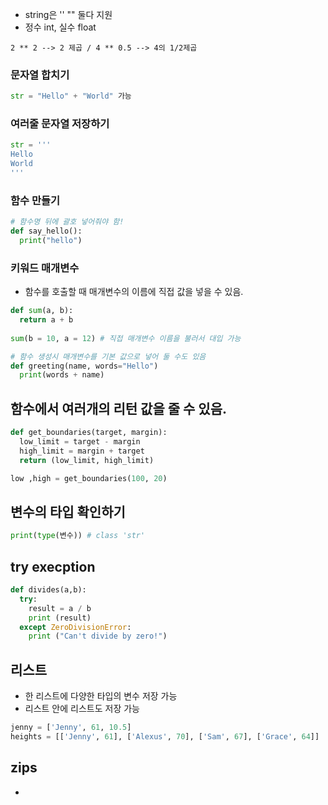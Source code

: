 * string은 '' "" 둘다 지원
* 정수 int, 실수 float
~~~
2 ** 2 --> 2 제곱 / 4 ** 0.5 --> 4의 1/2제곱 
~~~

### 문자열 합치기
~~~python
str = "Hello" + "World" 가능
~~~

### 여러줄 문자열 저장하기
~~~python
str = ''' 
Hello
World
'''
~~~

### 함수 만들기
~~~python
# 함수명 뒤에 괄호 넣어줘야 함!
def say_hello(): 
  print("hello")
~~~

### 키워드 매개변수
* 함수를 호출할 때 매개변수의 이름에 직접 값을 넣을 수 있음.
~~~python
def sum(a, b):
  return a + b
  
sum(b = 10, a = 12) # 직접 매개변수 이름을 불러서 대입 가능

# 함수 생성시 매개변수를 기본 값으로 넣어 둘 수도 있음
def greeting(name, words="Hello")
  print(words + name)
~~~

## 함수에서 여러개의 리턴 값을 줄 수 있음.
~~~python
def get_boundaries(target, margin):
  low_limit = target - margin
  high_limit = margin + target
  return (low_limit, high_limit)

low ,high = get_boundaries(100, 20)
~~~

## 변수의 타입 확인하기
~~~python
print(type(변수)) # class 'str'
~~~

## try execption
~~~python
def divides(a,b):
  try:
    result = a / b
    print (result)
  except ZeroDivisionError:
    print ("Can't divide by zero!")
~~~

## 리스트
* 한 리스트에 다양한 타입의 변수 저장 가능
* 리스트 안에 리스트도 저장 가능
~~~python
jenny = ['Jenny', 61, 10.5]
heights = [['Jenny', 61], ['Alexus', 70], ['Sam', 67], ['Grace', 64]]
~~~

## zips
* 

